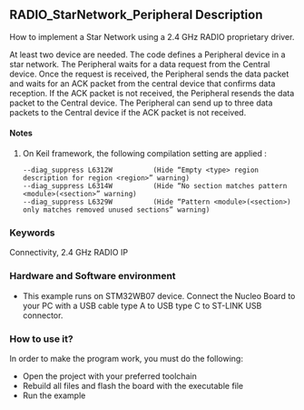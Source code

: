 ## __RADIO_StarNetwork_Peripheral Description__

How to implement a Star Network using a 2.4 GHz RADIO proprietary driver. 

At least two device are needed. The code defines a Peripheral device in a star network. The Peripheral waits for a data request from the Central device. 
Once the request is received, the Peripheral sends the data packet and waits for an ACK packet from the central device that confirms data reception.
If the ACK packet is not received, the Peripheral resends the data packet to the Central device. 
The Peripheral can send up to three data packets to the Central device if the ACK packet is not received.

#### __Notes__
                                            
 1. On Keil framework, the following compilation setting are applied :
    
        --diag_suppress L6312W          (Hide “Empty <type> region description for region <region>” warning)
        --diag_suppress L6314W          (Hide “No section matches pattern <module>(<section>” warning)
        --diag_suppress L6329W          (Hide “Pattern <module>(<section>) only matches removed unused sections” warning)


### __Keywords__

Connectivity, 2.4 GHz RADIO IP

### __Hardware and Software environment__

  - This example runs on STM32WB07 device.
    Connect the Nucleo Board to your PC with a USB cable type A to USB type C to ST-LINK USB connector. 

### __How to use it?__

In order to make the program work, you must do the following:

 - Open the project with your preferred toolchain
 - Rebuild all files and flash the board with the executable file
 - Run the example
